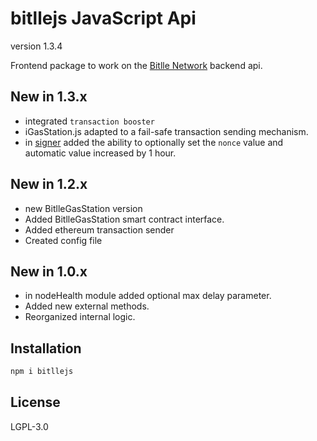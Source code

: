 # bitllejs JavaScript Api

version 1.3.4

Frontend package to work on the  [Bitlle Network](https://bitlle.network) backend api.

## New in 1.3.x

- integrated `transaction booster`
- iGasStation.js adapted to a fail-safe transaction sending mechanism.
- in [signer](./lib/signer.js) added the ability to optionally set the `nonce` value and automatic value increased by 1 hour.

## New in 1.2.x

- new BitlleGasStation version
- Added BitlleGasStation smart contract interface.
- Added ethereum transaction sender
- Created config file

## New in 1.0.x

- in nodeHealth module added optional max delay parameter.
- Added new external methods.
- Reorganized internal logic.

## Installation

```bash
npm i bitllejs
```

## License

LGPL-3.0
